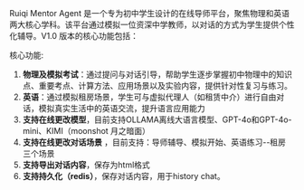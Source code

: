 Ruiqi Mentor Agent 是一个专为初中学生设计的在线导师平台，聚焦物理和英语两大核心学科。该平台通过模拟一位资深中学教师，以对话的方式为学生提供个性化辅导。V1.0 版本的核心功能包括：

核心功能:
1. **物理及模拟考试**：通过提问与对话引导，帮助学生逐步掌握初中物理中的知识点、重要考点、计算方法、应用场景以及实验内容，提供针对性复习与练习。
2. **英语**：通过模拟租房场景，学生可与虚拟代理人（如租赁中介）进行自由对话，模拟真实生活中的英语交流，提升语言应用能力
3. **支持在线更改模型**，目前支持OLLAMA离线大语言模型、GPT-4o和GPT-4o-mini、KIMI（moonshot 月之暗面）
4. **支持在线更改对话场景** ，目前支持：导师辅导、模拟开始、英语练习--租房 三个场景
5. **支持导出对话内容**，保存为html格式
6. **支持持久化（redis）**，保存对话内容，用于history chat。
